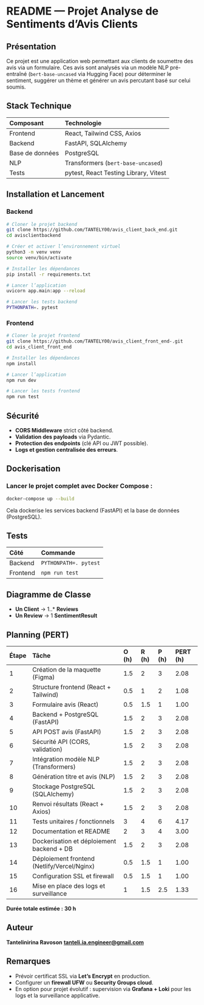 
# README — Projet Analyse de Sentiments d’Avis Clients

## Présentation

Ce projet est une application web permettant aux clients de soumettre des avis via un formulaire. Ces avis sont analysés via un modèle NLP pré-entraîné (`bert-base-uncased` via Hugging Face) pour déterminer le sentiment, suggérer un thème et générer un avis percutant basé sur celui soumis.

## Stack Technique

| Composant        | Technologie                           |
|:-----------------|:--------------------------------------|
| Frontend         | React, Tailwind CSS, Axios            |
| Backend          | FastAPI, SQLAlchemy                   |
| Base de données  | PostgreSQL                            |
| NLP              | Transformers (`bert-base-uncased`)    |
| Tests            | pytest, React Testing Library, Vitest |

## Installation et Lancement

### Backend

```bash
# Cloner le projet backend
git clone https://github.com/TANTELY00/avis_client_back_end.git
cd avisclientbackend

# Créer et activer l’environnement virtuel
python3 -m venv venv
source venv/bin/activate

# Installer les dépendances
pip install -r requirements.txt

# Lancer l’application
uvicorn app.main:app --reload

# Lancer les tests backend
PYTHONPATH=. pytest
```

### Frontend

```bash
# Cloner le projet frontend
git clone https://github.com/TANTELY00/avis_client_front_end-.git
cd avis_client_front_end

# Installer les dépendances
npm install

# Lancer l’application
npm run dev

# Lancer les tests frontend
npm run test
```

## Sécurité

- **CORS Middleware** strict côté backend.
- **Validation des payloads** via Pydantic.
- **Protection des endpoints** (clé API ou JWT possible).
- **Logs et gestion centralisée des erreurs**.

## Dockerisation

### Lancer le projet complet avec Docker Compose :

```bash
docker-compose up --build
```

Cela dockerise les services backend (FastAPI) et la base de données (PostgreSQL).

## Tests

| Côté         | Commande              |
|:-------------|:----------------------|
| Backend      | `PYTHONPATH=. pytest` |
| Frontend     | `npm run test`        |

## Diagramme de Classe

- **Un Client** → 1..* **Reviews**
- **Un Review** → 1 **SentimentResult**

## Planning (PERT)

| Étape | Tâche                                        | O (h)  | R (h)  | P (h)  | PERT (h)  |
|:------|:---------------------------------------------|:-------|:-------|:-------|:----------|
| 1     | Création de la maquette (Figma)              | 1.5    | 2      | 3      | 2.08      |
| 2     | Structure frontend (React + Tailwind)        | 0.5    | 1      | 2      | 1.08      |
| 3     | Formulaire avis (React)                      | 0.5    | 1.5    | 1      | 1.00      |
| 4     | Backend + PostgreSQL (FastAPI)               | 1.5    | 2      | 3      | 2.08      |
| 5     | API POST avis (FastAPI)                      | 1.5    | 2      | 3      | 2.08      |
| 6     | Sécurité API (CORS, validation)              | 1.5    | 2      | 3      | 2.08      |
| 7     | Intégration modèle NLP (Transformers)        | 1.5    | 2      | 3      | 2.08      |
| 8     | Génération titre et avis (NLP)               | 1.5    | 2      | 3      | 2.08      |
| 9     | Stockage PostgreSQL (SQLAlchemy)             | 1.5    | 2      | 3      | 2.08      |
| 10    | Renvoi résultats (React + Axios)             | 1.5    | 2      | 3      | 2.08      |
| 11    | Tests unitaires / fonctionnels               | 3      | 4      | 6      | 4.17      |
| 12    | Documentation et README                      | 2      | 3      | 4      | 3.00      |
| 13    | Dockerisation et déploiement backend + DB    | 1.5    | 2      | 3      | 2.08      |
| 14    | Déploiement frontend (Netlify/Vercel/Nginx)  | 0.5    | 1.5    | 1      | 1.00      |
| 15    | Configuration SSL et firewall                | 0.5    | 1.5    | 1      | 1.00      |
| 16    | Mise en place des logs et surveillance       | 1      | 1.5    | 2.5    | 1.33      |

**Durée totale estimée :** **30 h** 

## Auteur

**Tantelinirina Ravoson** 
**tanteli.ia.engineer@gmail.com**

## Remarques

- Prévoir certificat SSL via **Let’s Encrypt** en production.
- Configurer un **firewall UFW** ou **Security Groups cloud**.
- En option pour projet évolutif : supervision via **Grafana + Loki** pour les logs et la surveillance applicative.


